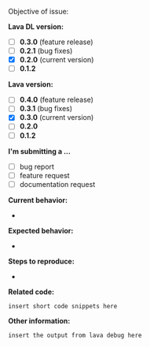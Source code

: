 <!-- 

- Before submitting an issue please refer to https://lava-nc.org/developer_guide.html#how-to-contribute-to-lava

- Please make sure you are posting an issue pertaining to the github.com/lava-nc/lava-dl, for issues with lava please file in lava-nc/lava repository, for example github.com/lava-nc/lava/issues

- Please do not submit support requests or "How to" questions here, use discussions Q&A https://github.com/lava-nc/lava-dl/discussions/categories/q-a 

- ISSUES MISSING IMPORTANT INFORMATION MAY BE CLOSED WITHOUT INVESTIGATION. 

-->

<!-- Insert one sentence issue objective here, can be copied to PR. -->
Objective of issue:

<!-- Lava Version bug found in or Lava Version feature is targeting, remove unused versions from Lava Version below-->

**Lava DL version:**
<!-- Remove version not chosen below -->
- [ ] **0.3.0** (feature release)
- [ ] **0.2.1** (bug fixes)
- [x] **0.2.0** (current version)
- [ ] **0.1.2**

**Lava version:**
<!-- If Lava version is relevant specify here, otherwise remove this section -->
<!-- Remove version not chosen below -->
- [ ] **0.4.0** (feature release)
- [ ] **0.3.1** (bug fixes)
- [x] **0.3.0** (current version)
- [ ] **0.2.0**
- [ ] **0.1.2**

**I'm submitting a ...** 
<!-- (Mark one with "x") remove not chosen below -->
- [ ] bug report
- [ ] feature request
- [ ] documentation request

<!-- Please do not submit support requests or "How to" questions here, use discussions Q&A https://github.com/lava-nc/lava-dl/discussions/categories/q-a -->

**Current behavior:**
<!-- Describe the bug or why a new feature is needed, can be copied to PR -->
- 

**Expected behavior:**
<!-- Describe how the bug or new feature should work, can be copied to PR -->
- 

**Steps to reproduce:**
<!--  If a bug, explain the steps to reproduce the issue -->
- 

**Related code:**

<!-- If you are able to illustrate the bug or feature request with a code example, please provide a sample application via one of the following means:

A sample application via GitHub

StackBlitz (https://stackblitz.com)

Plunker (http://plnkr.co/edit/cpeRJs?p=preview)

Replit (https://replit.com/languages/python3)

-->

```
insert short code snippets here
```

**Other information:**
<!-- List any other information that is relevant to your issue. Stack traces, related issues, suggestions on how to fix, Stack Overflow links, forum links, etc. -->


```
insert the output from lava debug here
```
